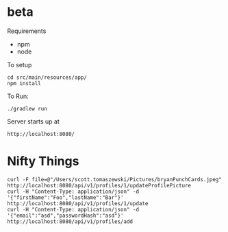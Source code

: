 beta
====

Requirements

* npm
* node

To setup

    cd src/main/resources/app/
    npm install


To Run:

    ./gradlew run

Server starts up at

    http://localhost:8080/

Nifty Things
============

    curl -F file=@"/Users/scott.tomaszewski/Pictures/bryanPunchCards.jpeg" http://localhost:8080/api/v1/profiles/1/updateProfilePicture
    curl -H "Content-Type: application/json" -d '{"firstName":"Foo","lastName":"Bar"}' http://localhost:8080/api/v1/profiles/1/update
    curl -H "Content-Type: application/json" -d '{"email":"asd","passwordHash":"asd"}' http://localhost:8080/api/v1/profiles/add

